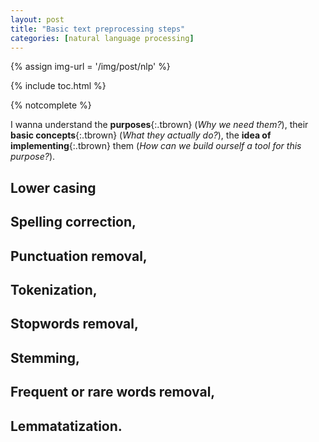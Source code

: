 ```yaml
---
layout: post
title: "Basic text preprocessing steps"
categories: [natural language processing]
---
```


{% assign img-url = '/img/post/nlp' %}

{% include toc.html %}

{% notcomplete %}

I wanna understand the **purposes**{:.tbrown} (*Why we need them?*), their **basic concepts**{:.tbrown} (*What they actually do?*), the **idea of implementing**{:.tbrown} them (*How can we build ourself a tool for this purpose?*).

## Lower casing


## Spelling correction, 


## Punctuation removal, 


## Tokenization, 


## Stopwords removal, 


## Stemming, 


## Frequent or rare words removal, 


## Lemmatatization.
